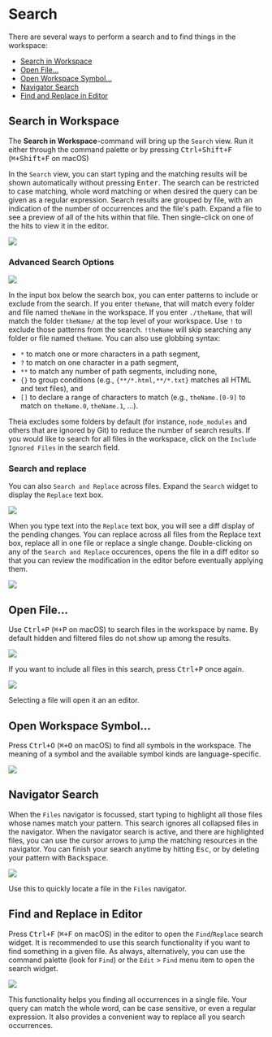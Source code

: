 # Search

There are several ways to perform a search and to find things in the workspace:
- [Search in Workspace](#search-in-workspace)
- [Open File...](#open-file)
- [Open Workspace Symbol...](#open-workspace-symbol)
- [Navigator Search](#navigator-search)
- [Find and Replace in Editor](#find-and-replace-in-editor)

## Search in Workspace

The **Search in Workspace**-command will bring up the `Search` view. Run it either through the command palette or by pressing 
<kbd>Ctrl+Shift+F</kbd> (<kbd>⌘+Shift+F</kbd> on macOS)

In the `Search` view, you can start typing and the matching results will be shown automatically without pressing <kbd>Enter</kbd>.
The search can be restricted to case matching, whole word matching or when desired the query can be given as a regular expression.
Search results are grouped by file, with an indication of the number of occurrences and the file's path.
Expand a file to see a preview of all of the hits within that file. Then single-click on one of the hits to view it in the editor.

![](./images/56_Search/search_in_workspace.jpg)

### Advanced Search Options

![](./images/56_Search/advanced_search_options.jpg)

In the input box below the search box, you can enter patterns to include or exclude from the search. If you enter `theName`, 
that will match every folder and file named `theName` in the workspace. If you enter `./theName`, that will match the folder 
`theName/` at the top level of your workspace. Use `!` to exclude those patterns from the search. `!theName` will skip searching 
any folder or file named `theName`. You can also use globbing syntax:

 - `*` to match one or more characters in a path segment,
 - `?` to match on one character in a path segment,
 - `**` to match any number of path segments, including none,
 - `{}` to group conditions (e.g., `{**/*.html,**/*.txt}` matches all HTML and text files), and
 - `[]` to declare a range of characters to match (e.g., `theName.[0-9]` to match on `theName.0`, `theName.1`, …).

Theia excludes some folders by default (for instance, `node_modules` and others that are ignored by Git) to reduce the 
number of search results. If you would like to search for all files in the workspace, click on the `Include Ignored Files` 
in the search field.

### Search and replace

You can also `Search and Replace` across files. Expand the `Search` widget to display the `Replace` text box.

![](./images/56_Search/search_and_replace.jpg)

When you type text into the `Replace` text box, you will see a diff display of the pending changes. You can replace across 
all files from the Replace text box, replace all in one file or replace a single change. Double-clicking on any of the 
`Search and Replace` occurences, opens the file in a diff editor so that you can review the modification in the editor 
before eventually applying them.

![](./images/56_Search/search_and_replace_in_action.jpg)

## Open File...

Use <kbd>Ctrl+P</kbd> (<kbd>⌘+P</kbd> on macOS) to search files in the workspace by name.
By default hidden and filtered files do not show up among the results.

![](./images/56_Search/open_file.jpg)

If you want to include all files in this search, press <kbd>Ctrl+P</kbd> once again.

![](./images/56_Search/open_file_all.jpg)

Selecting a file will open it an an editor.

## Open Workspace Symbol...

Press <kbd>Ctrl+O</kbd> (<kbd>⌘+O</kbd> on macOS) to find all symbols in the workspace.
The meaning of a symbol and the available symbol kinds are language-specific.

![](./images/56_Search/open_workspace_symbol.jpg)

## Navigator Search

When the `Files` navigator is focussed, start typing to highlight all those files whose names match your pattern.
This search ignores all collapsed files in the navigator. When the navigator search is active, and there are highlighted files,
you can use the cursor arrows to jump the matching resources in the navigator. You can finish your search anytime by hitting
<kbd>Esc</kbd>, or by deleting your pattern with <kbd>Backspace</kbd>.

![](./images/56_Search/navigator_search.jpg)

Use this to quickly locate a file in the `Files` navigator.

## Find and Replace in Editor

Press <kbd>Ctrl+F</kbd> (<kbd>⌘+F</kbd> on macOS) in the editor to open the `Find`/`Replace` search widget.
It is recommended to use this search functionality if you want to find something in a given file. As always, alternatively, you can
use the command palette (look for `Find`) or the `Edit` > `Find` menu item to open the search widget.

![](./images/56_Search/find_and_replace_editor.jpg)

This functionality helps you finding all occurrences in a single file. Your query can match the whole word, can be case sensitive, or
even a regular expression. It also provides a convenient way to replace all you search occurrences.